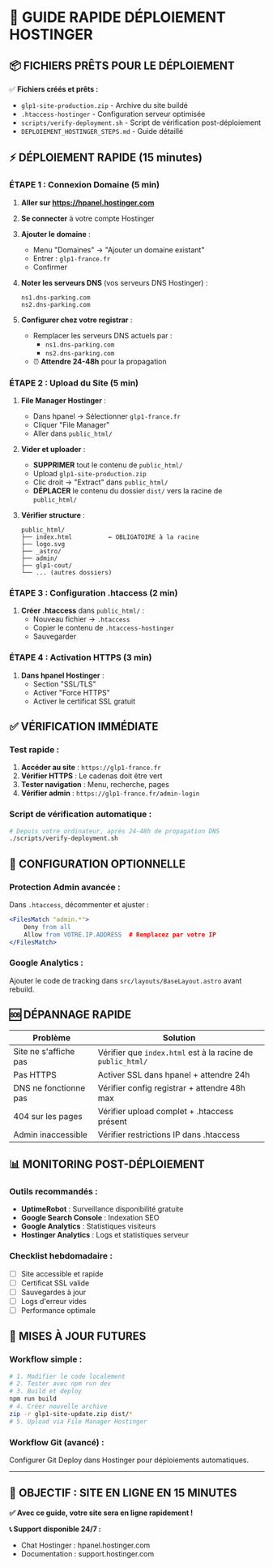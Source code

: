 # 🚀 GUIDE RAPIDE DÉPLOIEMENT HOSTINGER

## 📦 FICHIERS PRÊTS POUR LE DÉPLOIEMENT

✅ **Fichiers créés et prêts :**
- `glp1-site-production.zip` - Archive du site buildé
- `.htaccess-hostinger` - Configuration serveur optimisée
- `scripts/verify-deployment.sh` - Script de vérification post-déploiement
- `DEPLOIEMENT_HOSTINGER_STEPS.md` - Guide détaillé

## ⚡ DÉPLOIEMENT RAPIDE (15 minutes)

### **ÉTAPE 1 : Connexion Domaine (5 min)**

1. **Aller sur https://hpanel.hostinger.com**
2. **Se connecter** à votre compte Hostinger
3. **Ajouter le domaine** :
   - Menu "Domaines" → "Ajouter un domaine existant"
   - Entrer : `glp1-france.fr`
   - Confirmer

4. **Noter les serveurs DNS** (vos serveurs DNS Hostinger) :
   ```
   ns1.dns-parking.com
   ns2.dns-parking.com
   ```
5. **Configurer chez votre registrar** :
   - Remplacer les serveurs DNS actuels par :
     - `ns1.dns-parking.com`
     - `ns2.dns-parking.com`
   - ⏰ **Attendre 24-48h** pour la propagation

### **ÉTAPE 2 : Upload du Site (5 min)**

1. **File Manager Hostinger** :
   - Dans hpanel → Sélectionner `glp1-france.fr`
   - Cliquer "File Manager"
   - Aller dans `public_html/`

2. **Vider et uploader** :
   - **SUPPRIMER** tout le contenu de `public_html/`
   - Upload `glp1-site-production.zip`
   - Clic droit → "Extract" dans `public_html/`
   - **DÉPLACER** le contenu du dossier `dist/` vers la racine de `public_html/`

3. **Vérifier structure** :
   ```
   public_html/
   ├── index.html          ← OBLIGATOIRE à la racine
   ├── logo.svg
   ├── _astro/
   ├── admin/
   ├── glp1-cout/
   └── ... (autres dossiers)
   ```

### **ÉTAPE 3 : Configuration .htaccess (2 min)**

1. **Créer .htaccess** dans `public_html/` :
   - Nouveau fichier → `.htaccess`
   - Copier le contenu de `.htaccess-hostinger`
   - Sauvegarder

### **ÉTAPE 4 : Activation HTTPS (3 min)**

1. **Dans hpanel Hostinger** :
   - Section "SSL/TLS"
   - Activer "Force HTTPS"
   - Activer le certificat SSL gratuit

## ✅ VÉRIFICATION IMMÉDIATE

### **Test rapide** :
1. **Accéder au site** : `https://glp1-france.fr`
2. **Vérifier HTTPS** : Le cadenas doit être vert
3. **Tester navigation** : Menu, recherche, pages
4. **Vérifier admin** : `https://glp1-france.fr/admin-login`

### **Script de vérification automatique** :
```bash
# Depuis votre ordinateur, après 24-48h de propagation DNS
./scripts/verify-deployment.sh
```

## 🔧 CONFIGURATION OPTIONNELLE

### **Protection Admin avancée** :
Dans `.htaccess`, décommenter et ajuster :
```apache
<FilesMatch "admin.*">
    Deny from all
    Allow from VOTRE.IP.ADDRESS  # Remplacez par votre IP
</FilesMatch>
```

### **Google Analytics** :
Ajouter le code de tracking dans `src/layouts/BaseLayout.astro` avant rebuild.

## 🆘 DÉPANNAGE RAPIDE

| **Problème** | **Solution** |
|--------------|-------------|
| Site ne s'affiche pas | Vérifier que `index.html` est à la racine de `public_html/` |
| Pas HTTPS | Activer SSL dans hpanel + attendre 24h |
| DNS ne fonctionne pas | Vérifier config registrar + attendre 48h max |
| 404 sur les pages | Vérifier upload complet + .htaccess présent |
| Admin inaccessible | Vérifier restrictions IP dans .htaccess |

## 📊 MONITORING POST-DÉPLOIEMENT

### **Outils recommandés** :
- **UptimeRobot** : Surveillance disponibilité gratuite
- **Google Search Console** : Indexation SEO
- **Google Analytics** : Statistiques visiteurs
- **Hostinger Analytics** : Logs et statistiques serveur

### **Checklist hebdomadaire** :
- [ ] Site accessible et rapide
- [ ] Certificat SSL valide
- [ ] Sauvegardes à jour
- [ ] Logs d'erreur vides
- [ ] Performance optimale

## 📱 MISES À JOUR FUTURES

### **Workflow simple** :
```bash
# 1. Modifier le code localement
# 2. Tester avec npm run dev
# 3. Build et deploy
npm run build
# 4. Créer nouvelle archive
zip -r glp1-site-update.zip dist/*
# 5. Upload via File Manager Hostinger
```

### **Workflow Git (avancé)** :
Configurer Git Deploy dans Hostinger pour déploiements automatiques.

---

## 🎯 OBJECTIF : SITE EN LIGNE EN 15 MINUTES

**✅ Avec ce guide, votre site sera en ligne rapidement !**

**📞 Support disponible 24/7 :**
- Chat Hostinger : hpanel.hostinger.com
- Documentation : support.hostinger.com
